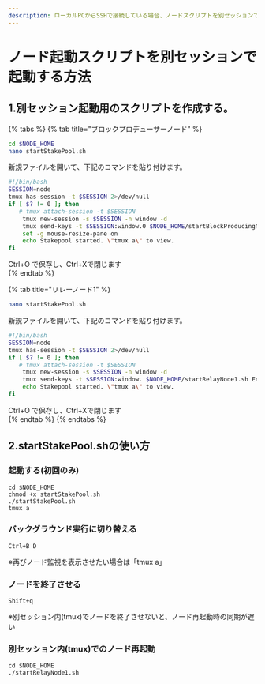 ```yaml
---
description: ローカルPCからSSHで接続している場合、ノードスクリプトを別セッションで起動させることでノードセッションを終了させずにバックグラウンド実行できる
---
```


# ノード起動スクリプトを別セッションで起動する方法

## 1.別セッション起動用のスクリプトを作成する。  
  

{% tabs %}
{% tab title="ブロックプロデューサーノード" %}
```bash
cd $NODE_HOME
nano startStakePool.sh
```
新規ファイルを開いて、下記のコマンドを貼り付けます。
```bash
#!/bin/bash
SESSION=node
tmux has-session -t $SESSION 2>/dev/null
if [ $? != 0 ]; then
   # tmux attach-session -t $SESSION
    tmux new-session -s $SESSION -n window -d
    tmux send-keys -t $SESSION:window.0 $NODE_HOME/startBlockProducingNode.sh Enter
    set -g mouse-resize-pane on
    echo Stakepool started. \"tmux a\" to view.
fi
```
Ctrl+O で保存し、Ctrl+Xで閉じます  
{% endtab %}

{% tab title="リレーノード1" %}
```bash
nano startStakePool.sh
```
新規ファイルを開いて、下記のコマンドを貼り付けます。
```bash
#!/bin/bash
SESSION=node
tmux has-session -t $SESSION 2>/dev/null
if [ $? != 0 ]; then
   # tmux attach-session -t $SESSION
    tmux new-session -s $SESSION -n window -d
    tmux send-keys -t $SESSION:window. $NODE_HOME/startRelayNode1.sh Enter
    echo Stakepool started. \"tmux a\" to view.
fi
```
Ctrl+O で保存し、Ctrl+Xで閉じます  
{% endtab %}
{% endtabs %}

## 2.startStakePool.shの使い方

### 起動する(初回のみ)

```text
cd $NODE_HOME
chmod +x startStakePool.sh
./startStakePool.sh
tmux a
```

### バックグラウンド実行に切り替える

```text
Ctrl+B D
```
※再びノード監視を表示させたい場合は「tmux a」  



### ノードを終了させる
```text
Shift+q
```
※別セッション内(tmux)でノードを終了させないと、ノード再起動時の同期が遅い  

### 別セッション内(tmux)でのノード再起動
```text
cd $NODE_HOME
./startRelayNode1.sh
```
